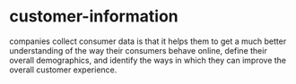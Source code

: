 # customer-information
companies collect consumer data is that it helps them to get a much better understanding of the way their consumers behave online, define their overall demographics, and identify the ways in which they can improve the overall customer experience. 
